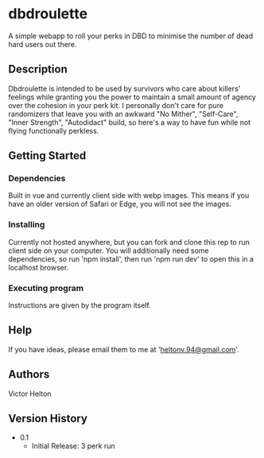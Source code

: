 # dbdroulette

A simple webapp to roll your perks in DBD to minimise the number of dead hard users out there.

## Description

Dbdroulette is intended to be used by survivors who care about killers' feelings while granting you the power
to maintain a small amount of agency over the cohesion in your perk kit. I personally don't care for pure
randomizers that leave you with an awkward "No Mither", "Self-Care", "Inner Strength", "Autodidact" build,
so here's a way to have fun while not flying functionally perkless.

## Getting Started

### Dependencies

Built in vue and currently client side with webp images. This means if you have an older version of Safari or
Edge, you will not see the images.

### Installing

Currently not hosted anywhere, but you can fork and clone this rep to run client side on your computer.
You will additionally need some dependencies, so run 'npm install', then run 'npm run dev' to open this
in a localhost browser.

### Executing program

Instructions are given by the program itself.

## Help

If you have ideas, please email them to me at 'heltonv.94@gmail.com'.

## Authors

Victor Helton

## Version History

* 0.1
    * Initial Release: 3 perk run

<!-- ## Acknowledgments -->

<!-- Inspiration, code snippets, etc. -->
<!-- * [awesome-readme](https://github.com/matiassingers/awesome-readme) -->
